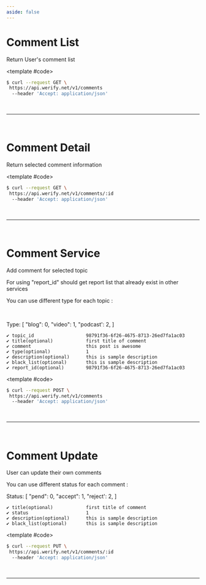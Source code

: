 ```yaml
---
aside: false
---
```


<!--@include: /partials/libraries.md-->


<CodeBox lang="Restful" method="GET" endpoint="/v1/comments">

# Comment List

Return User's comment list


<template #code>

```bash
$ curl --request GET \
 https://api.werify.net/v1/comments
  --header 'Accept: application/json'
```

</template>

</CodeBox>

<Response jfile="v1/werify/comment/comment-list" >

</Response>

<br>
<hr>
<br>

<CodeBox lang="Restful" method="GET" endpoint="/v1/comments/:id">

# Comment Detail

Return selected comment information

<template #code>

```bash
$ curl --request GET \
 https://api.werify.net/v1/comments/:id
  --header 'Accept: application/json'
```

</template>

</CodeBox>

<Response jfile="v1/werify/comment/comment-list" >

</Response>

<br>
<hr>
<br>

<CodeBox lang="Restful" method="POST" endpoint="/v1/comments">

# Comment Service

Add comment for selected topic

For using "report_id" should get report list that already exist in other services  

You can use different type for each topic :

<br>


Type: [
"blog": 0,
"video": 1,
"podcast': 2,
]

    ✔️ topic_id                   98791f36-6f26-4675-8713-26ed7fa1ac03
    ✔️ title(optional)            first title of comment 
    ✔️ comment                    this post is awesome
    ✔️ type(optional)             1 
    ✔️ description(optional)      this is sample description 
    ✔️ black_list(optional)       this is sample description 
    ✔️ report_id(optional)        98791f36-6f26-4675-8713-26ed7fa1ac03 


<template #code>

```bash
$ curl --request POST \
 https://api.werify.net/v1/comments
  --header 'Accept: application/json'
```

</template>

</CodeBox>

<Response jfile="v1/werify/comment/comment-create" >

</Response>

<br>
<hr>
<br>

<CodeBox lang="Restful" method="PUT" endpoint="/v1/comments/:id">

# Comment Update

User can update their own comments

You can use different status for each comment :

Status: [
"pend": 0,
"accept": 1,
"reject': 2,
]

    ✔️ title(optional)            first title of comment 
    ✔️ status                     1
    ✔️ description(optional)      this is sample description 
    ✔️ black_list(optional)       this is sample description


<template #code>

```bash
$ curl --request PUT \
 https://api.werify.net/v1/comments/:id
  --header 'Accept: application/json'
```

</template>

</CodeBox>

<Response jfile="v1/werify/comment/comment-update">

</Response>

<br>
<hr>
<br>
